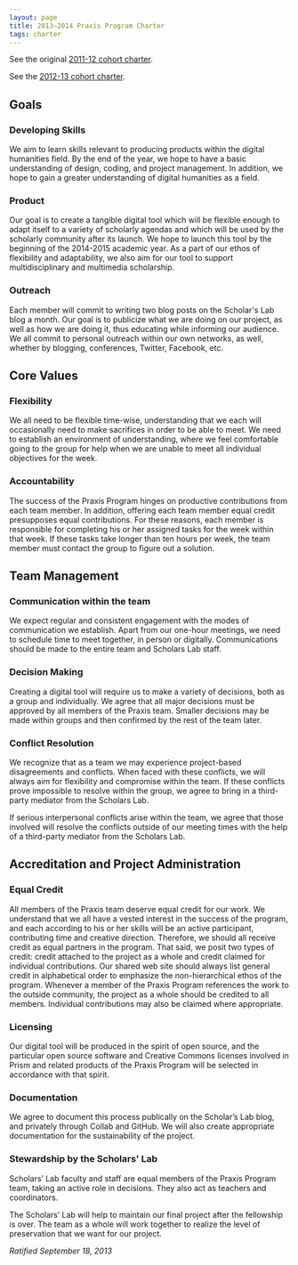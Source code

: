 ```yaml
---
layout: page
title: 2013–2014 Praxis Program Charter
tags: charter
---
```


See the original [2011-12 cohort charter](/charter/charter-2011-2012/).

See the [2012-13 cohort charter](/charter/charter-2012-2013/).

## Goals

### Developing Skills
We aim to learn skills relevant to producing products within the digital humanities field. By the end of the year, we hope to have a basic understanding of design, coding, and project management. In addition, we hope to gain a greater understanding of digital humanities as a field.

### Product
Our goal is to create a tangible digital tool which will be flexible enough to adapt itself to a variety of scholarly agendas and which will be used by the scholarly community after its launch.  We hope to launch this tool by the beginning of the 2014-2015 academic year.  As a part of our ethos of flexibility and adaptability, we also aim for our tool to support multidisciplinary and multimedia scholarship.

### Outreach
Each member will commit to writing two blog posts on the Scholar's Lab blog a month.  Our goal is to publicize what we are doing on our project, as well as how we are doing it, thus educating while informing our audience.  We all commit to personal outreach within our own networks, as well, whether by blogging, conferences, Twitter, Facebook, etc.  

## Core Values

### Flexibility
We all need to be flexible time-wise, understanding that we each will occasionally need to make sacrifices in order to be able to meet.  We need to establish an environment of understanding, where we feel comfortable going to the group for help when we are unable to meet all individual objectives for the week.

### Accountability
The success of the Praxis Program hinges on productive contributions from each team member. In addition, offering each team member equal credit presupposes equal contributions. For these reasons, each member is responsible for completing his or her assigned tasks for the week within that week. If these tasks take longer than ten hours per week, the team member must contact the group to figure out a solution.

## Team Management

### Communication within the team
We expect regular and consistent engagement with the modes of communication we establish.  Apart from our one-hour meetings, we need to schedule time to meet together, in person or digitally.  Communications should be made to the entire team and Scholars Lab staff.

### Decision Making
Creating a digital tool will require us to make a variety of decisions, both as a group and individually. We agree that all major decisions must be approved by all members of the Praxis team. Smaller decisions may be made within groups and then confirmed by the rest of the team later.

### Conflict Resolution
We recognize that as a team we may experience project-based disagreements and conflicts. When faced with these conflicts, we will always aim for flexibility and compromise within the team. If these conflicts prove impossible to resolve within the group, we agree to bring in a third-party mediator from the Scholars Lab.

If serious interpersonal conflicts arise within the team, we agree that those involved will resolve the conflicts outside of our meeting times with the help of a third-party mediator from the Scholars Lab.

## Accreditation and Project Administration
### Equal Credit
All members of the Praxis team deserve equal credit for our work. We understand that we all have a vested interest in the success of the program, and each according to his or her skills will be an active participant, contributing time and creative direction. Therefore, we should all receive credit as equal partners in the program. That said, we posit two types of credit: credit attached to the project as a whole and credit claimed for individual contributions. Our shared web site should always list general credit in alphabetical order to emphasize the non-hierarchical ethos of the program. Whenever a member of the Praxis Program references the work to the outside community, the project as a whole should be credited to all members. Individual contributions may also be claimed where appropriate.

### Licensing
Our digital tool will be produced in the spirit of open source, and the particular open source software and Creative Commons licenses involved in Prism and related products of the Praxis Program will be selected in accordance with that spirit.

### Documentation
We agree to document this process publically on the Scholar’s Lab blog, and privately through Collab and GitHub. We will also create appropriate documentation for the sustainability of the project.

### Stewardship by the Scholars' Lab
Scholars’ Lab faculty and staff are equal members of the Praxis Program team, taking an active role in decisions. They also act as teachers and coordinators. 

The Scholars’ Lab will help to maintain our final project after the fellowship is over.  The team as a whole will work together to realize the level of preservation that we want for our project.

*Ratified September 18, 2013*

[praxis-wiki]: https://github.com/scholarslab/praxis/wiki
